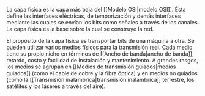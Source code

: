 La capa física es la capa más baja del [[Modelo OSI|modelo OSI]]. Ésta define las interfaces eléctricas, de temporización y demás interfaces mediante las cuales se envían los bits como señales a través de los canales. La capa física es la base sobre la cual se construye la red.

El propósito de la capa física es transportar bits de una máquina a otra. Se pueden utilizar varios medios físicos para la transmisión real. Cada medio tiene su propio nicho en términos de [[Ancho de banda|ancho de banda]], retardo, costo y facilidad de instalación y mantenimiento. A grandes rasgos, los medios se agrupan en [[Medios de transmisión guiados|medios guiados]] (como el cable de cobre y la fibra óptica) y en medios no guiados (como la [[Transmisión inalámbrica|transmisión inalámbrica]] terrestre, los satélites y los láseres a través del aire).